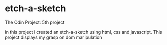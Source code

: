 # etch-a-sketch
The Odin Project: 5th project

in this project i created an etch-a-sketch using html, css and javascript. 
This project displays my grasp on dom manipulation
